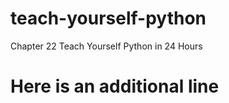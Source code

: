 teach-yourself-python
=====================

Chapter 22 Teach Yourself Python in 24 Hours
# Here is an additional line
